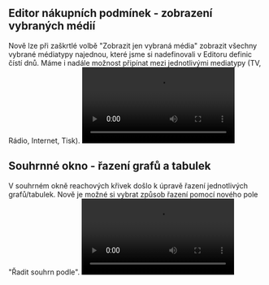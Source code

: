 ﻿---
categories: [fenix]
layout: fenix
---
## Editor nákupních podmínek - zobrazení vybraných médií
Nově lze při zaškrtlé volbě "Zobrazit jen vybraná média" zobrazit všechny vybrané médiatypy najednou, které jsme si nadefinovali v Editoru definic čístí dnů. 
Máme i nadále možnost připínat mezi jednotlivými mediatypy (TV, Rádio, Internet, Tisk). 
<video src="{{site.url}}/data/NP_Vsechny_2.mp4" type="video/mp4" controls></video>

## Souhrnné okno - řazení grafů a tabulek 
V souhrném okně reachových křivek došlo k úpravě řazení jednotlivých grafů/tabulek. Nově je možné si vybrat způsob řazení pomocí nového pole "Řadit souhrn podle".
<video src="{{site.url}}/data/Souhrn_razeni_2.mp4" type="video/mp4" controls></video>
